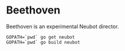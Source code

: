# Beethoven

Beethoven is an experimental Neubot director.

```
GOPATH=`pwd` go get neubot
GOPATH=`pwd` go build neubot
```
